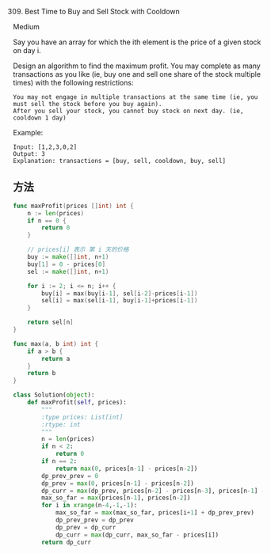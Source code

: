 309. Best Time to Buy and Sell Stock with Cooldown


Medium

Say you have an array for which the ith element is the price of a given stock on day i.

Design an algorithm to find the maximum profit. You may complete as many transactions as you like (ie, buy one and sell one share of the stock multiple times) with the following restrictions:

    You may not engage in multiple transactions at the same time (ie, you must sell the stock before you buy again).
    After you sell your stock, you cannot buy stock on next day. (ie, cooldown 1 day)

Example:

```
Input: [1,2,3,0,2]
Output: 3 
Explanation: transactions = [buy, sell, cooldown, buy, sell]
```

## 方法 

```go
func maxProfit(prices []int) int {
    n := len(prices)
	if n == 0 {
		return 0
	}

	// prices[i] 表示 第 i 天的价格
	buy := make([]int, n+1)
	buy[1] = 0 - prices[0]
	sel := make([]int, n+1)

	for i := 2; i <= n; i++ {
		buy[i] = max(buy[i-1], sel[i-2]-prices[i-1])
		sel[i] = max(sel[i-1], buy[i-1]+prices[i-1])
	}

	return sel[n]
}

func max(a, b int) int {
	if a > b {
		return a
	}
	return b
}
```


```python
class Solution(object):
    def maxProfit(self, prices):
        """
        :type prices: List[int]
        :rtype: int
        """
        n = len(prices)
        if n < 2:
            return 0
        if n == 2:
            return max(0, prices[n-1] - prices[n-2])
        dp_prev_prev = 0
        dp_prev = max(0, prices[n-1] - prices[n-2])
        dp_curr = max(dp_prev, prices[n-2] - prices[n-3], prices[n-1] - prices[n-3])
        max_so_far = max(prices[n-1], prices[n-2])
        for i in xrange(n-4,-1,-1):
            max_so_far = max(max_so_far, prices[i+1] + dp_prev_prev)
            dp_prev_prev = dp_prev
            dp_prev = dp_curr
            dp_curr = max(dp_curr, max_so_far - prices[i])
        return dp_curr
```